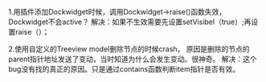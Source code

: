 1.用插件添加Dockwidget时候，调用Dockwidget->raise()函数失效，Dockwidget不会active？
解决：如果不生效需要先设置setVisibel（true）;再设置raise（）；

2.使用自定义的Treeview model删除节点的时候crash， 原因是删除的节点的parent指针地址发送了变动，当时知道为什么会发生变动。很神奇。
解决：这个bug没有找的真正的原因。只是通过contains函数判断item指针是否有效。
